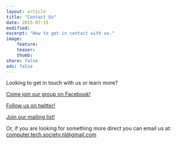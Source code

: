 ```yaml
---
layout: article
title: "Contact Us"
date: 2015-07-15
modified:
excerpt: "How to get in contact with us."
image:
    feature:
    teaser:
    thumb:
share: false
ads: false
---
```


Looking to get in touch with us or learn more?

[<i class="fa fa-facebook-square fa-2x"></i> Come join our group on Facebook!](http://facebook.com/groups/nlcts)

[<i class="fa fa-twitter-square fa-2x"></i> Follow us on twitter!](http://twitter.com/CTS_NL)

[<i class="fa fa-envelope-square fa-2x"></i> Join our mailing list!](http://eepurl.com/73yyv)

Or, if you are looking for something more direct you can email us at: [computer.tech.society.nl@gmail.com](mailto:computer.tech.society.nl@gmail.com)
